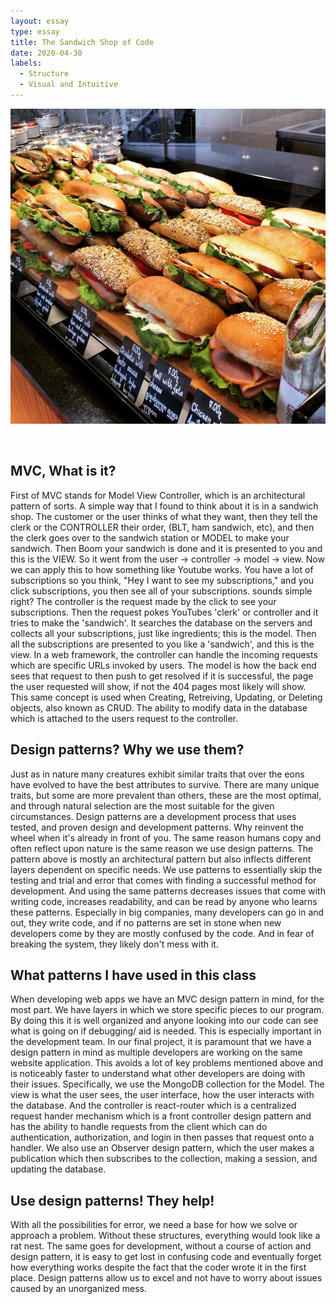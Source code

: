 ```yaml
---
layout: essay
type: essay
title: The Sandwich Shop of Code
date: 2020-04-30
labels:
  - Structure
  - Visual and Intuitive
---
```


<img class="ui medium left floated rounded image" src="/images/sandwich.jpg">
<p>&nbsp;</p>


## MVC, What is it?

First of MVC stands for Model View Controller, which is an architectural pattern of sorts. A simple way that I found to think about it is in a sandwich shop. The customer or the user thinks of what they want, then they tell the clerk or the CONTROLLER their order, (BLT, ham sandwich, etc), and then the clerk goes over to the sandwich station or MODEL to make your sandwich. Then Boom your sandwich is done and it is presented to you and this is the VIEW. So it went from the user -> controller -> model -> view. Now we can apply this to how something like Youtube works. You have a lot of subscriptions so you think, "Hey I want to see my subscriptions," and you click subscriptions, you then see all of your subscriptions. sounds simple right? The controller is the request made by the click to see your subscriptions. Then the request pokes YouTubes 'clerk' or controller and it tries to make the 'sandwich'. It searches the database on the servers and collects all your subscriptions, just like ingredients; this is the model. Then all the subscriptions are presented to you like a 'sandwich', and this is the view. In a web framework, the controller can handle the incoming requests which are specific URLs invoked by users. The model is how the back end sees that request to then push to get resolved if it is successful, the page the user requested will show, if not the 404 pages most likely will show. This same concept is used when Creating, Retreiving, Updating, or Deleting objects, also known as CRUD. The ability to modify data in the database which is attached to the users request to the controller. 

## Design patterns? Why we use them?

Just as in nature many creatures exhibit similar traits that over the eons have evolved to have the best attributes to survive. There are many unique traits, but some are more prevalent than others, these are the most optimal, and through natural selection are the most suitable for the given circumstances. Design patterns are a development process that uses tested, and proven design and development patterns. Why reinvent the wheel when it's already in front of you. The same reason humans copy and often reflect upon nature is the same reason we use design patterns. The pattern above is mostly an architectural pattern but also inflects different layers dependent on specific needs. We use patterns to essentially skip the testing and trial and error that comes with finding a successful method for development. And using the same patterns decreases issues that come with writing code, increases readability, and can be read by anyone who learns these patterns. Especially in big companies, many developers can go in and out, they write code, and if no patterns are set in stone when new developers come by they are mostly confused by the code. And in fear of breaking the system, they likely don't mess with it. 

## What patterns I have used in this class

When developing web apps we have an MVC design pattern in mind, for the most part. We have layers in which we store specific pieces to our program. By doing this it is well organized and anyone looking into our code can see what is going on if debugging/ aid is needed. This is especially important in the development team. In our final project, it is paramount that we have a design pattern in mind as multiple developers are working on the same website application. This avoids a lot of key problems mentioned above and is noticeably faster to understand what other developers are doing with their issues. Specifically, we use the MongoDB collection for the Model. The view is what the user sees, the user interface, how the user interacts with the database. And the controller is react-router which is a centralized request hander mechanism which is a front controller design pattern and has the ability to handle requests from the client which can do authentication, authorization, and login in then passes that request onto a handler. We also use an Observer design pattern, which the user makes a publication which then subscribes to the collection, making a session, and updating the database.

## Use design patterns! They help!

With all the possibilities for error, we need a base for how we solve or approach a problem. Without these structures, everything would look like a rat nest. The same goes for development, without a course of action and design pattern, it is easy to get lost in confusing code and eventually forget how everything works despite the fact that the coder wrote it in the first place. Design patterns allow us to excel and not have to worry about issues caused by an unorganized mess.
